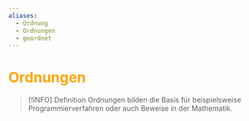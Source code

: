 ```yaml
---
aliases:
  - Ordnung
  - Ordnungen
  - geordnet
---
```

# <font color = "orange">Ordnungen</font>
>[!INFO] Definition
>Ordnungen bilden die Basis für beispielsweise Programmierverfahren oder auch Beweise in der Mathematik.


